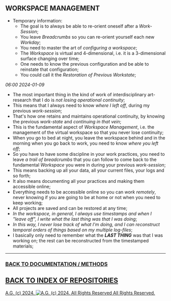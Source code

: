 ## WORKSPACE MANAGEMENT
* Temporary information:
  * The goal is to always be able to re-orient oneself after a *Work-Session*;
  * You leave *Breadcrumbs* so you can re-orient yourself each new *Workday*;
  * You need to master the art of *configuring a workspace*;
  * The *Workspace* is virtual and 4-dimensional, i.e. it is a 3-dimensional surface changing over time;
  * One needs to know the previous configuration and be able to reinstate that configuration;
  * You could call it the *Restoration of Previous Workstate*;

*06:00 2024-01-09*

* The most important thing in the kind of work of interdisciplinary art-research that I do is *not losing operational continuity*;
* This means that I always need to know *where I left off*, during my previous *work-session*;
* That's how one retains and maintains operational continuity, by knowing the previous *work-state* and *continuing in that vein*;
* This is the fundamental aspect of *Workspace Management*, i.e. the management of the virtual workspace so that you never lose continuity;
* When you go to bed at night, you leave the workspace behind and in the morning when you go back to work, you need to know *where you left off*;
* So you have to have some discipline in your work practices, you need to leave *a trail of breadcrumbs* that you can follow to come back to the fundamental *Workspace* you were in during your previous *work-session*;
* This means backing up all your data, all your current files, your logs and so forth;
* It also means documenting all your practices and making them accessible online;
* Everything needs to be accessible online so you can *work remotely*, never knowing if you are going to be at home or not when you need to keep working;
* All projects are saved and can be restored at any time;
* *In the workspace, in general, I always use timestamps and when I "leave off", I write what the last thing was that I was doing*;
* *In this way, I never lose track of what I'm doing, and I can reconstruct temporal orders of things based on my multiple log-files*;
* I basically only need to remember what the __*LAST THING*__ was that I was working on; the rest can be reconstructed from the timestamped materials;

- - - - - - - - -

### [BACK TO DOCUMENTATION / METHODS](https://github.com/antiface/Documentation/tree/master/METHODS)
## [BACK TO INDEX OF REPOSITORIES](https://github.com/antiface/Index)

[A.G. (c) 2024. ![A.G. (c) 2024. All Rights Reserved](https://historiotheque.files.wordpress.com/2016/11/ag_signature_official_2015_50px_cropped.jpg) All Rights Reserved.](http://alexgagnon.com)
